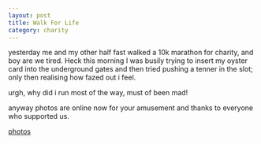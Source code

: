 ```yaml
---
layout: post
title: Walk For Life
category: charity
---
```


yesterday me and my other half fast walked a 10k marathon for charity, and boy are we tired.  Heck this morning I was busily trying to insert my oyster card into the underground gates and then tried pushing a tenner in the slot; only then realising how fazed out i feel.

urgh, why did i run most of the way, must of been mad!

anyway photos are online now for your amusement and thanks to everyone who supported us.

<a href="http://www.flickr.com/photos/indieflickr/sets/72157594217624336/">photos</a>

